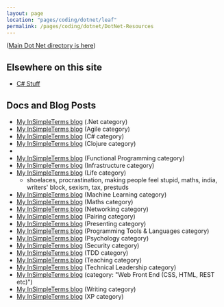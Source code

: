 ```yaml
---
layout: page
location: "pages/coding/dotnet/leaf"
permalink: /pages/coding/dotnet/DotNet-Resources
---
```


([Main Dot Net directory is here](/pages/coding/Dot-Net))

## Elsewhere on this site

- [C# Stuff](/pages/coding/lang/oo/C-Sharp)

## Docs and Blog Posts

- [My InSimpleTerms blog](https://insimpleterms.blog/category/net) (.Net category)
- [My InSimpleTerms blog](https://insimpleterms.blog/category/agile) (Agile category)
- [My InSimpleTerms blog](https://insimpleterms.blog/category/c) (C# category)
- [My InSimpleTerms blog](https://insimpleterms.blog/category/clojure) (Clojure category)
- 
- [My InSimpleTerms blog](https://insimpleterms.blog/category/functional-programming) (Functional Programming category)
- [My InSimpleTerms blog](https://insimpleterms.blog/category/infrastructure) (Infrastructure category)
- [My InSimpleTerms blog](https://insimpleterms.blog/category/life) (Life category)
  - shoelaces, procrastination, making people feel stupid, maths, india, writers' block, sexism, tax, prestuds
- [My InSimpleTerms blog](https://insimpleterms.blog/category/machine-learning) (Machine Learning category)
- [My InSimpleTerms blog](https://insimpleterms.blog/category/maths) (Maths category)
- [My InSimpleTerms blog](https://insimpleterms.blog/category/networking) (Networking category)
- [My InSimpleTerms blog](https://insimpleterms.blog/category/pairing) (Pairing category)
- [My InSimpleTerms blog](https://insimpleterms.blog/category/presenting) (Presenting category)
- [My InSimpleTerms blog](https://insimpleterms.blog/category/programming-tools-languages) (Programming Tools & Languages category)
- [My InSimpleTerms blog](https://insimpleterms.blog/category/psychology) (Psychology category)
- [My InSimpleTerms blog](https://insimpleterms.blog/category/security) (Security category)
- [My InSimpleTerms blog](https://insimpleterms.blog/category/tdd) (TDD category)
- [My InSimpleTerms blog](https://insimpleterms.blog/category/teaching) (Teaching category)
- [My InSimpleTerms blog](https://insimpleterms.blog/category/technical-leadership) (Technical Leadership category)
- [My InSimpleTerms blog](https://insimpleterms.blog/category/web-front-end-css-html-rest-etc) (category: "Web Front End (CSS, HTML, REST etc)")
- [My InSimpleTerms blog](https://insimpleterms.blog/category/writing) (Writing category)
- [My InSimpleTerms blog](https://insimpleterms.blog/category/xp) (XP category)


